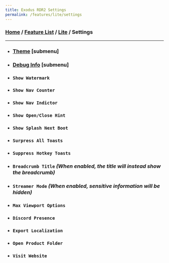 ```yaml
---
title: Exodus RDR2 Settings
permalink: /features/lite/settings
---
```

### [Home](/) / [Feature List](/features) / [Lite](/features/lite) / Settings
---
- ### [Theme](settings/theme) [submenu]
- ### [Debug Info](settings/debug-info) [submenu]
- ### `Show Watermark`
- ### `Show Nav Counter`
- ### `Show Nav Indictor`
- ### `Show Open/Close Hint`
- ### `Show Splash Next Boot`
- ### `Surpress All Toasts`
- ### `Suppress Hotkey Toasts`
- ### `Breadcrumb Title` *(When enabled, the title will instead show the breadcrumb)*
- ### `Streamer Mode` *(When enabled, sensitive information will be hidden)*
- ### `Max Viewport Options`
- ### `Discord Presence`
- ### `Export Localization`
- ### `Open Product Folder`
- ### `Visit Website`
